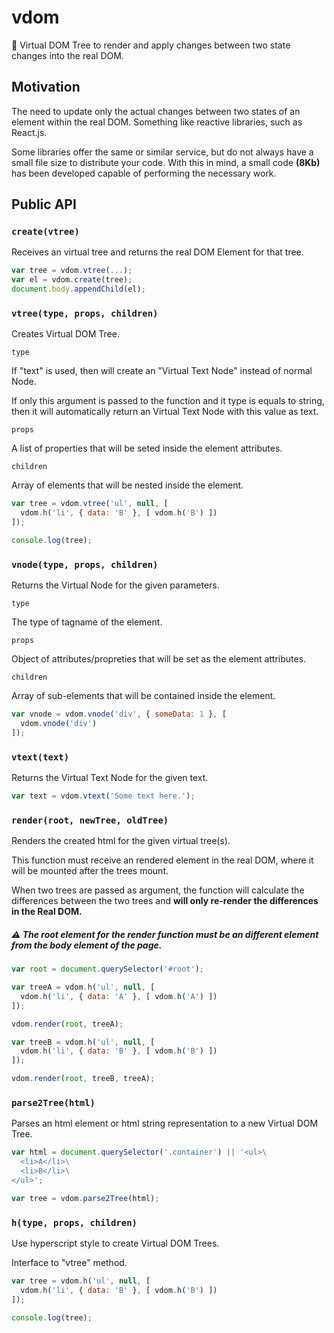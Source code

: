 # vdom

🌲 Virtual DOM Tree to render and apply changes between two state changes into the real DOM.

## Motivation

The need to update only the actual changes between two states of an element within the real DOM. Something like reactive libraries, such as React.js.

Some libraries offer the same or similar service, but do not always have a small file size to distribute your code. With this in mind, a small code <b>(8Kb)</b> has been developed capable of performing the necessary work.

## Public API

### `create(vtree)`
Receives an virtual tree and returns the real DOM Element for that tree.

```javascript
var tree = vdom.vtree(...);
var el = vdom.create(tree);
document.body.appendChild(el);
```

### `vtree(type, props, children)`
Creates Virtual DOM Tree.

`type`

If "text" is used, then will create an "Virtual Text Node" instead of normal Node.

If only this argument is passed to the function and it type is equals to string, then it will automatically return an Virtual Text Node with this value as text.

`props`

A list of properties that will be seted inside the element attributes.

`children`

Array of elements that will be nested inside the element.

```javascript
var tree = vdom.vtree('ul', null, [
  vdom.h('li', { data: 'B' }, [ vdom.h('B') ])
]);

console.log(tree);
```


### `vnode(type, props, children)`
Returns the Virtual Node for the given parameters.

`type`

The type of tagname of the element.

`props`

Object of attributes/propreties that will be set as the element attributes.

`children`

Array of sub-elements that will be contained inside the element.

```javascript
var vnode = vdom.vnode('div', { someData: 1 }, [
  vdom.vnode('div')
]);
```

### `vtext(text)`
Returns the Virtual Text Node for the given text.

```javascript
var text = vdom.vtext('Some text here.');
```

### `render(root, newTree, oldTree)`
Renders the created html for the given virtual tree(s).

This function must receive an rendered element in the real DOM, where it will be mounted after the trees mount.

When two trees are passed as argument, the function will calculate the differences between the two trees and <b>will only re-render the differences in the Real DOM.</b>

##### ⚠️  The root element for the render function must be an different element from the body element of the page.

```javascript
var root = document.querySelector('#root');

var treeA = vdom.h('ul', null, [
  vdom.h('li', { data: 'A' }, [ vdom.h('A') ])
]);

vdom.render(root, treeA);

var treeB = vdom.h('ul', null, [
  vdom.h('li', { data: 'B' }, [ vdom.h('B') ])
]);

vdom.render(root, treeB, treeA);
```

### `parse2Tree(html)`
Parses an html element or html string representation to a new Virtual DOM Tree.

```javascript
var html = document.querySelector('.container') || '<ul>\
  <li>A</li>\
  <li>B</li>\
</ul>';

var tree = vdom.parse2Tree(html);
```

### `h(type, props, children)`
Use hyperscript style to create Virtual DOM Trees.

Interface to "vtree" method.

```javascript
var tree = vdom.h('ul', null, [
  vdom.h('li', { data: 'B' }, [ vdom.h('B') ])
]);

console.log(tree);
```